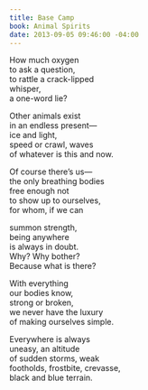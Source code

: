 ```yaml
---
title: Base Camp
book: Animal Spirits
date: 2013-09-05 09:46:00 -04:00
---
```


How much oxygen  
to ask a question,  
to rattle a crack-lipped  
whisper,  
a one-word lie?  

Other animals exist  
in an endless present—  
ice and light,  
speed or crawl, waves  
of whatever is this and now.  

Of course there’s us—  
the only breathing bodies  
free enough not  
to show up to ourselves,  
for whom, if we can  

summon strength,  
being anywhere  
is always in doubt.  
Why? Why bother?  
Because what is there?  

With everything  
our bodies know,  
strong or broken,  
we never have the luxury  
of making ourselves simple.  

Everywhere is always  
uneasy, an altitude  
of sudden storms, weak  
footholds, frostbite, crevasse,  
black and blue terrain.  
